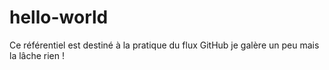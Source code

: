 # hello-world
Ce référentiel est destiné à la pratique du flux GitHub
je galère un peu mais la lâche rien !
